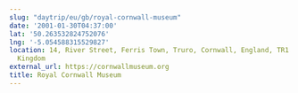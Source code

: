 ```yaml
---
slug: "daytrip/eu/gb/royal-cornwall-museum"
date: '2001-01-30T04:37:00'
lat: '50.263532824752076'
lng: '-5.054588315529827'
location: 14, River Street, Ferris Town, Truro, Cornwall, England, TR1 2SQ, United
  Kingdom
external_url: https://cornwallmuseum.org
title: Royal Cornwall Museum
---
```



